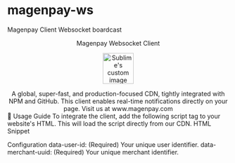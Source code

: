 # magenpay-ws
Magenpay Client Websocket boardcast

<div align="center">
Magenpay Websocket Client
<p align="center">
  <img src="https://res.cloudinary.com/dgaaocg6w/image/upload/h_100/v1725853876/magenpay_logo_white_u5zeul.png" height="70" alt="Sublime's custom image"/>
</p>
A global, super-fast, and production-focused CDN, tightly integrated with NPM and GitHub. This client enables real-time notifications directly on your page.
Visit us at www.magenpay.com
</div>
🚀 Usage Guide
To integrate the client, add the following script tag to your website's HTML. This will load the script directly from our CDN.
HTML Snippet
<script 
    src="https://cdn.jsdelivr.net/gh/magenpay/magenpay-ws@v1.0.0/client.min.js"
    data-user-id="YOUR_USER_ID"
    data-merchant-uuid="YOUR_MERCHANT_UUID"
    async 
    defer>
</script>


Configuration
data-user-id: (Required) Your unique user identifier.
data-merchant-uuid: (Required) Your unique merchant identifier.